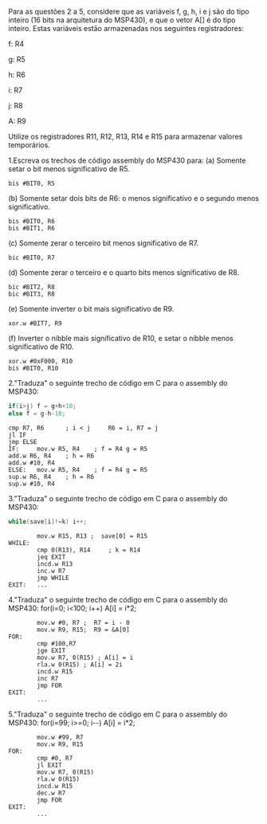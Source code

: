 Para as questões 2 a 5, considere que as variáveis f, g, h, i e j são do tipo inteiro (16 bits na arquitetura do MSP430), e que o vetor A[] é do tipo inteiro. Estas variáveis estão armazenadas nos seguintes registradores:

f: R4

g: R5

h: R6

i: R7

j: R8

A: R9

Utilize os registradores R11, R12, R13, R14 e R15 para armazenar valores temporários.

1.Escreva os trechos de código assembly do MSP430 para:
(a) Somente setar o bit menos significativo de R5.
```
bis #BIT0, R5
```

(b) Somente setar dois bits de R6: o menos significativo e o segundo menos significativo.
```
bis #BIT0, R6
bis #BIT1, R6
```

(c) Somente zerar o terceiro bit menos significativo de R7.
```
bic #BIT0, R7
```

(d) Somente zerar o terceiro e o quarto bits menos significativo de R8.
```
bic #BIT2, R8
bic #BIT3, R8
```


(e) Somente inverter o bit mais significativo de R9.
```
xor.w #BIT7, R9
```

(f) Inverter o nibble mais significativo de R10, e setar o nibble menos significativo de R10.
```
xor.w #0xF000, R10
bis #BIT0, R10
```


2."Traduza" o seguinte trecho de código em C para o assembly do MSP430:

```C
if(i>j) f = g+h+10;
else f = g-h-10;
```

```
cmp R7, R6		; i < j     R6 = i, R7 = j
jl IF
jmp ELSE
IF:		mov.w R5, R4	; f = R4 g = R5
add.w R6, R4 	; h = R6
add.w #10, R4
ELSE:	mov.w R5, R4	; f = R4 g = R5
sup.w R6, R4 	; h = R6
sup.w #10, R4
```


3."Traduza" o seguinte trecho de código em C para o assembly do MSP430:
``` C
while(save[i]!=k) i++;
```
```
		mov.w R15, R13 ;  save[0] = R15
WHILE: 	
		cmp 0(R13), R14		; k = R14
		jeq EXIT
		incd.w R13
		inc.w R7
		jmp WHILE
EXIT:	...
```
4."Traduza" o seguinte trecho de código em C para o assembly do MSP430:
for(i=0; i<100; i++) A[i] = i*2;
```
		mov.w #0, R7 ;	R7 = i - 0
		mov.w R9, R15;  R9 = &A[0]
FOR:
		cmp #100,R7
		jge EXIT
		mov.w R7, 0(R15) ; A[i] = i
		rla.w 0(R15) ; A[i] = 2i
		incd.w R15
		inc R7
		jmp FOR
EXIT: 	
		...		
```
5."Traduza" o seguinte trecho de código em C para o assembly do MSP430:
for(i=99; i>=0; i--) A[i] = i*2;
```
		mov.w #99, R7
		mov.w R9, R15
FOR:
		cmp #0, R7
		jl EXIT
		mov.w R7, 0(R15)
		rla.w 0(R15)
		incd.w R15
		dec.w R7
		jmp FOR
EXIT:
		...

```
